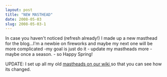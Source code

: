 ```yaml
---
layout: post
title: "NEW MASTHEAD"
date: 2008-05-03
slug: 2008-05-03-1
---
```


In case you haven&apos;t noticed (refresh already!) I made up a new masthead for the blog...I&apos;m a newbie on fireworks and maybe my next one will be more complicated -my goal is just do it - update my mastheads more - maybe once a season.  - so Happy Spring!

UPDATE: I set up all my old  [mastheads on our wiki ](http://www.muttmansion.com/wiki.cgi?VlMastheads) so that you can see how its changed.
